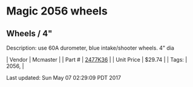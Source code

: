 # Magic 2056 wheels
## Wheels / 4"
Description: 	use 60A durometer, blue intake/shooter wheels. 4" dia 

| Vendor | Mcmaster | 
| Part # | [2477K36](https://www.mcmaster.com/#2477K36) | 
| Unit Price | $29.74 | 
| Tags: | 2056,  | 

Last updated: Sun May 07 02:29:09 PDT 2017